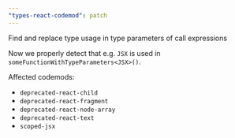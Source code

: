 ```yaml
---
"types-react-codemod": patch
---
```


Find and replace type usage in type parameters of call expressions

Now we properly detect that e.g. `JSX` is used in `someFunctionWithTypeParameters<JSX>()`.

Affected codemods:

- `deprecated-react-child`
- `deprecated-react-fragment`
- `deprecated-react-node-array`
- `deprecated-react-text`
- `scoped-jsx`
